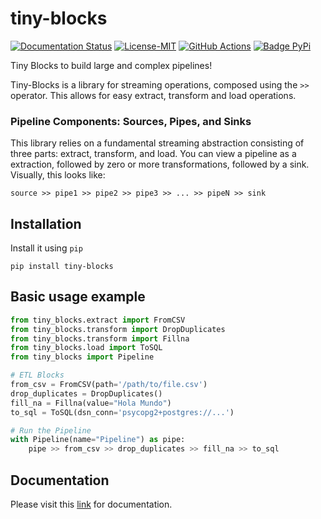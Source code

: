  tiny-blocks
=============

[![Documentation Status](https://readthedocs.org/projects/tiny-blocks/badge/?version=latest)](https://tiny-blocks.readthedocs.io/en/latest/?badge=latest)
[![License-MIT](https://img.shields.io/badge/License-MIT-yellow.svg)](https://github.com/pyprogrammerblog/tiny-blocks/blob/master/LICENSE)
[![GitHub Actions](https://github.com/pyprogrammerblog/tiny-blocks/workflows/Test%20Suite/badge.svg/)](https://github.com/pyprogrammerblog/tiny-blocks/workflows/Test%20Suite/badge.svg/)
[![Badge PyPi](https://badge.fury.io/py/tiny-blocks/)](https://badge.fury.io/py/tiny-blocks/)

Tiny Blocks to build large and complex pipelines!

Tiny-Blocks is a library for streaming operations, composed using the `>>`
operator. This allows for easy extract, transform and load operations.

### Pipeline Components: Sources, Pipes, and Sinks
This library relies on a fundamental streaming abstraction consisting of three
parts: extract, transform, and load. You can view a pipeline as a extraction, followed
by zero or more transformations, followed by a sink. Visually, this looks like:

```
source >> pipe1 >> pipe2 >> pipe3 >> ... >> pipeN >> sink
```

Installation
-------------

Install it using ``pip``

```shell
pip install tiny-blocks
```

Basic usage example
--------------------

```python
from tiny_blocks.extract import FromCSV
from tiny_blocks.transform import DropDuplicates
from tiny_blocks.transform import Fillna
from tiny_blocks.load import ToSQL
from tiny_blocks import Pipeline

# ETL Blocks
from_csv = FromCSV(path='/path/to/file.csv')
drop_duplicates = DropDuplicates()
fill_na = Fillna(value="Hola Mundo")
to_sql = ToSQL(dsn_conn='psycopg2+postgres://...')

# Run the Pipeline
with Pipeline(name="Pipeline") as pipe:
    pipe >> from_csv >> drop_duplicates >> fill_na >> to_sql
```

Documentation
--------------

Please visit this [link](https://tiny-blocks.readthedocs.io/en/latest/) for documentation.
